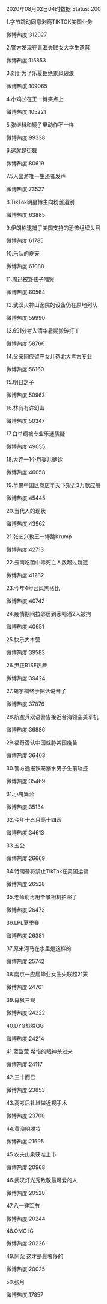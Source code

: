 2020年08月02日04时数据
Status: 200

1.字节跳动同意剥离TIKTOK美国业务

微博热度:312927

2.警方发现在青海失联女大学生遗骸

微博热度:115853

3.刘忻为了乐夏拒绝乘风破浪

微博热度:109065

4.小鸡长在王一博笑点上

微博热度:105221

5.张继科和镜子里动作不一样

微博热度:99338

6.这就是街舞

微博热度:80619

7.5人出游唯一生还者发声

微博热度:73527

8.TikTok明星博主向粉丝道别

微博热度:63885

9.伊朗称逮捕了美国支持的恐怖组织头目

微博热度:61785

10.乐队的夏天

微博热度:61088

11.周迅被野孩子唱哭

微博热度:60564

12.武汉火神山医院的设备仍在原地列队

微博热度:59990

13.691分考入清华暑期搬砖打工

微博热度:58766

14.父亲回应留守女儿选北大考古专业

微博热度:56160

15.明日之子

微博热度:50963

16.林有有许幻山

微博热度:50347

17.白举纲被专业乐迷质疑

微博热度:49055

18.大连一1个月婴儿确诊

微博热度:46058

19.苹果中国区商店半天下架近3万款应用

微博热度:45445

20.当代人的现状

微博热度:43962

21.张艺兴教王一博跳Krump

微博热度:42713

22.云南吃菌中毒死亡人数超过新冠

微博热度:41282

23.今年4号台风黑格比

微博热度:40742

24.疫情期间拉邻居到家喝酒2人被拘

微博热度:40651

25.快乐大本营

微博热度:39583

26.尹正R1SE热舞

微博热度:39424

27.胡宇桐终于把话说开了

微博热度:37876

28.航空兵双语警告接近台海领空美军机

微博热度:36886

29.福奇否认中国威胁美国疫苗

微博热度:36463

30.警方通报铁笼溺水男子生前轨迹

微博热度:35469

31.小鬼舞台

微博热度:35134

32.今年十五月亮十四圆

微博热度:34613

33.五公

微博热度:26669

34.特朗普将禁止TikTok在美国运营

微博热度:26528

35.老师别再用全景相机拍照了

微博热度:26473

36.LPL夏季赛

微博热度:26381

37.原来河马在水里是这样的

微博热度:25742

38.南京一应届毕业女生失联超21天

微博热度:24761

39.肖枫三观

微博热度:24222

40.DYG战胜QG

微博热度:24214

41.蓝盈莹 希怡的眼神杀过来

微博热度:24117

42.三十而已

微博热度:23853

43.高考后扎堆做近视手术

微博热度:23700

44.黄晓明脱妆

微博热度:21695

45.农夫山泉获准上市

微博热度:20968

46.武汉灯光秀致敬最可爱的人

微博热度:20520

47.八一建军节

微博热度:20244

48.OMG iG

微博热度:20226

49.阿朵 这才是最奢侈的

微博热度:20025

50.张月

微博热度:17857

